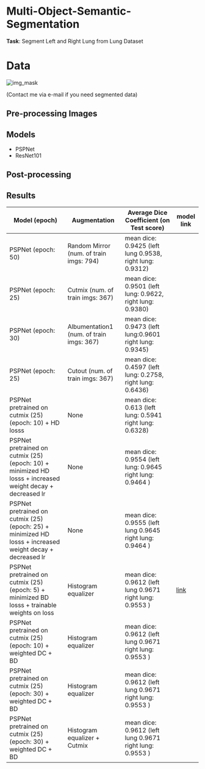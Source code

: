 # Multi-Object-Semantic-Segmentation

**Task**: Segment Left and Right Lung from Lung Dataset

# Data
![img_mask](https://user-images.githubusercontent.com/48243487/178134605-5ad3dcfd-fabe-40f8-b654-49ed43f70586.JPG)

(Contact me via e-mail if you need segmented data)

## Pre-processing Images



## Models
- PSPNet
- ResNet101


## Post-processing

## Results

| Model (epoch) | Augmentation  | Average Dice Coefficient (on Test score) | model link |
| -------------| ------------- | ------------- |------------- |
| PSPNet (epoch: 50) | Random Mirror (num. of train imgs: 794)  | mean dice: 0.9425 (left lung 0.9538, right lung: 0.9312)  ||
| PSPNet (epoch: 25) | Cutmix (num. of train imgs: 367) | mean dice:  0.9501 (left lung: 0.9622, right lung: 0.9380) ||
| PSPNet (epoch: 30)  | Albumentation1 (num. of train imgs: 367)  | mean dice: 0.9473 (left lung:0.9601 right lung: 0.9345)  ||
| PSPNet (epoch: 25)  | Cutout (num. of train imgs: 367)  | mean dice: 0.4597 (left lung: 0.2758, right lung: 0.6436)  ||
| PSPNet pretrained on cutmix (25) (epoch: 10) + HD losss  | None  | mean dice: 0.613  (left lung: 0.5941 right lung: 0.6328)||
| PSPNet pretrained on cutmix (25) (epoch: 10) + minimized HD losss + increased weight decay + decreased lr | None  | mean dice: 0.9554 (left lung: 0.9645 right lung: 0.9464 ) ||
| PSPNet pretrained on cutmix (25) (epoch: 25) + minimized HD losss + increased weight decay + decreased lr | None  | mean dice: 0.9555 (left lung 0.9645 right lung: 0.9464 ) ||
| PSPNet pretrained on cutmix (25) (epoch: 5) + minimized BD losss + trainable weights on loss | Histogram equalizer | mean dice: 0.9612 (left lung 0.9671 right lung: 0.9553 ) | [link](https://drive.google.com/file/d/1fRMiIs_Zr4sttBKXyLjqcyIGA5in-MBf/view?usp=sharing) |
| PSPNet pretrained on cutmix (25) (epoch: 10) + weighted DC + BD| Histogram equalizer | mean dice: 0.9612 (left lung 0.9671 right lung: 0.9553 ) ||
| PSPNet pretrained on cutmix (25) (epoch: 30) + weighted DC + BD| Histogram equalizer| mean dice: 0.9612 (left lung 0.9671 right lung: 0.9553 ) ||
| PSPNet pretrained on cutmix (25) (epoch: 30) + weighted DC + BD| Histogram equalizer + Cutmix| mean dice: 0.9612 (left lung 0.9671 right lung: 0.9553 ) ||

